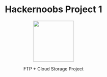 
<h1 align="center">Hackernoobs Project 1</h1>

<p align="center">
  <img src="Images/logo.ipg" width="128" />
</p>

<p align="center">
  FTP + Cloud Storage Project
</p>

